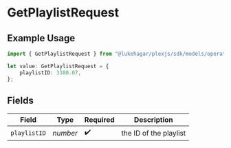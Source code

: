 # GetPlaylistRequest

## Example Usage

```typescript
import { GetPlaylistRequest } from "@lukehagar/plexjs/sdk/models/operations";

let value: GetPlaylistRequest = {
    playlistID: 3380.07,
};
```

## Fields

| Field                  | Type                   | Required               | Description            |
| ---------------------- | ---------------------- | ---------------------- | ---------------------- |
| `playlistID`           | *number*               | :heavy_check_mark:     | the ID of the playlist |